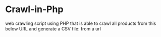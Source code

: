 # Crawl-in-Php
web crawling script using PHP that is able to crawl all products from this below URL and generate a CSV file: from a url
